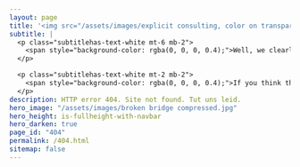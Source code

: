 ```yaml
---
layout: page
title: '<img src="/assets/images/explicit consulting, color on transparent, company and slogan.png" alt="ExplicIT Consulting. We bridge the gap." class="mb-2" style="height: 3em; object-fit: contain; margin-left:-0.25em;"><!--ExplicIT Consulting. We bridge the gap.-->'
subtitle: |
  <p class="subtitlehas-text-white mt-6 mb-2">
    <span style="background-color: rgba(0, 0, 0, 0.4);">Well, we clearly could not bridge this gap…</span>
  </p>

  <p class="subtitlehas-text-white mt-2 mb-2">
    <span style="background-color: rgba(0, 0, 0, 0.4);">If you think that there is an error on our end:</span> <a href="mailto:set-outlooksignatures@explicitconsulting.at" class="button is-link is-normal is-hovered has-text-black has-text-weight-bold" style="background-color: limegreen">➔ Let us know</a>
  </p>
description: HTTP error 404. Site not found. Tut uns leid.
hero_image: "/assets/images/broken bridge compressed.jpg"
hero_height: is-fullheight-with-navbar
hero_darken: true
page_id: "404"
permalink: /404.html
sitemap: false
---
```

<script>
  (function () {
    const currentURL = window.location.href;
    const lowerCaseURL = currentURL.toLowerCase();

    // Step 1: Normalize to lowercase if needed
    if (currentURL !== lowerCaseURL) {
      location.replace(lowerCaseURL);
      return;
    }
  })();
</script>
